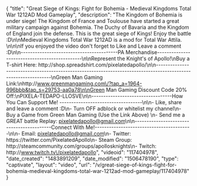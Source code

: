 {
    "title": "Great Siege of Kings: Fight for Bohemia - Medieval Kingdoms Total War 1212AD Mod Gameplay",
    "description": "The Kingdom of Bohemia is under siege!  The Kingdom of France and Toulouse have started a great military campaign against Bohemia.  The Duchy of Bavaria and the Kingdom of England join the defense.  This is the great siege of Kings!  Enjoy the battle :D\n\nMedieval Kingdoms Total War 1212AD is a mod for Total War Attila.   \n\n\nIf you enjoyed the video don't forget to Like and Leave a comment :D\n\n-----------------------------------------PA Merchandise----------------------------------------------\n\nRepresent the Knight's of Apollo!\nBuy a T-shirt Here: http:\/\/shop.spreadshirt.com\/pixelatedapollo\/\n\n---------------------------------------------------------------------------------------------------------------\nGreen Man Gaming Link:\nhttp:\/\/www.greenmangaming.com\/?tap_a=1964-996bbb&tap_s=29753-aa0a78\n\nGreen Man Gaming Discount Code 20% Off:\nPIXELA-TEDAPO-LLOSVE\n\n----------------------------------How You Can Support Me! -----------------------------------\n\n- Like, share and leave a comment :D\n- Turn OFF adblock or whitelist my channel\n- Buy a Game from Green Man Gaming (Use the Link Above) \n- Send me a GREAT battle Replay: pixelatedapollo@gmail.com\n\n------------------------------------------Connect With Me!-----------------------------------------\n\n- Email: pixelatedapollo@gmail.com\n- Twitter: https:\/\/twitter.com\/PixelatedApollo\n- Steam Group:  http:\/\/steamcommunity.com\/groups\/apollosknights\n- Twitch: http:\/\/www.twitch.tv\/pixelatedapollo",
    "videoid": "117404978",
    "date_created": "1483891209",
    "date_modified": "1506478190",
    "type": "captivate",
    "layout": "video",
    "url": "\/v\/great-siege-of-kings-fight-for-bohemia-medieval-kingdoms-total-war-1212ad-mod-gameplay\/117404978"
}